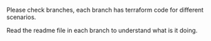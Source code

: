 Please check branches, each branch has terraform code for different scenarios.

Read the readme file in each branch to understand what is it doing.
